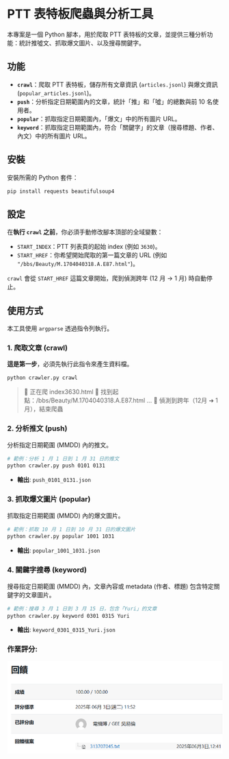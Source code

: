 # PTT 表特板爬蟲與分析工具

本專案是一個 Python 腳本，用於爬取 PTT 表特板的文章，並提供三種分析功能：統計推噓文、抓取爆文圖片、以及搜尋關鍵字。

## 功能

  * **`crawl`**：爬取 PTT 表特板，儲存所有文章資訊 (`articles.jsonl`) 與爆文資訊 (`popular_articles.jsonl`)。
  * **`push`**：分析指定日期範圍內的文章，統計「推」和「噓」的總數與前 10 名使用者。
  * **`popular`**：抓取指定日期範圍內，「爆文」中的所有圖片 URL。
  * **`keyword`**：抓取指定日期範圍內，符合「關鍵字」的文章（搜尋標題、作者、內文）中的所有圖片 URL。

## 安裝

安裝所需的 Python 套件：

```bash
pip install requests beautifulsoup4
```

## 設定

在**執行 `crawl` 之前**，你必須手動修改腳本頂部的全域變數：

  * `START_INDEX`：PTT 列表頁的起始 index (例如 `3630`)。
  * `START_HREF`：你希望開始爬取的第一篇文章的 URL (例如 `"/bbs/Beauty/M.1704040318.A.E87.html"`)。

`crawl` 會從 `START_HREF` 這篇文章開始，爬到偵測跨年 (12 月 -\> 1 月) 時自動停止。

## 使用方式

本工具使用 `argparse` 透過指令列執行。

### 1\. 爬取文章 (crawl)

**這是第一步**，必須先執行此指令來產生資料檔。

```bash
python crawler.py crawl
```

> 🔎 正在爬 index3630.html
> 🎯 找到起點：/bbs/Beauty/M.1704040318.A.E87.html
> ...
> 🛑 偵測到跨年（12月 ➜ 1月），結束爬蟲

### 2\. 分析推文 (push)

分析指定日期範圍 (MMDD) 內的推文。

```bash
# 範例：分析 1 月 1 日到 1 月 31 日的推文
python crawler.py push 0101 0131
```

  * **輸出**: `push_0101_0131.json`

### 3\. 抓取爆文圖片 (popular)

抓取指定日期範圍 (MMDD) 內的爆文圖片。

```bash
# 範例：抓取 10 月 1 日到 10 月 31 日的爆文圖片
python crawler.py popular 1001 1031
```

  * **輸出**: `popular_1001_1031.json`

### 4\. 關鍵字搜尋 (keyword)

搜尋指定日期範圍 (MMDD) 內，文章內容或 metadata (作者、標題) 包含特定關鍵字的文章圖片。

```bash
# 範例：搜尋 3 月 1 日到 3 月 15 日，包含「Yuri」的文章
python crawler.py keyword 0301 0315 Yuri
```

  * **輸出**: `keyword_0301_0315_Yuri.json`

### 作業評分:
[![Scoring](GAI_HW4_PTT_Beauty_Crawler/competetion_result.png)](/GAI_HW4_PTT_Beauty_Crawler/competetion_result.png)

